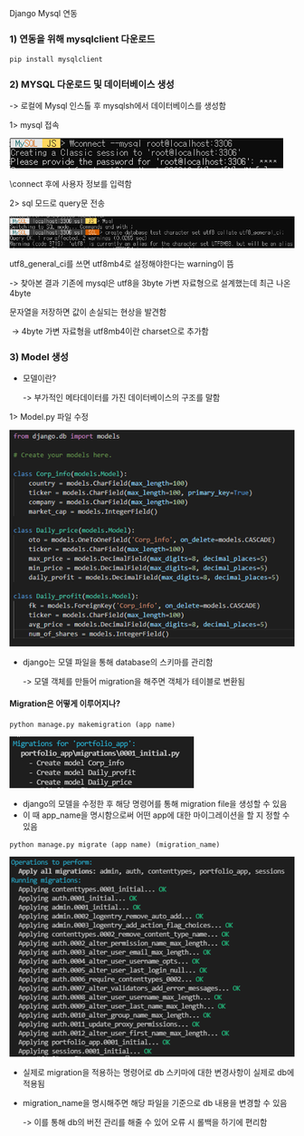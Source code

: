 Django Mysql 연동



### 1) 연동을 위해 mysqlclient 다운로드

```bash
pip install mysqlclient
```



### 2) MYSQL 다운로드 및 데이터베이스 생성

-> 로컬에 Mysql 인스톨 후 mysqlsh에서 데이터베이스를 생성함

1> mysql 접속

![그림](./image/django생성_2.png)

\connect 후에 사용자 정보를 입력함



2> sql 모드로 query문 전송

![그림](./image/django생성_1.png)

utf8_general_ci를 쓰면 utf8mb4로 설정해야한다는 warning이 뜸

-> 찾아본 결과 기존에 mysql은 utf8을 3byte 가변 자료형으로 설계했는데 최근 나온 4byte

 문자열을 저장하면 값이 손실되는 현상을 발견함

​	-> 4byte 가변 자료형을 utf8mb4이란 charset으로 추가함



### 3) Model 생성

* 모델이란?

  -> 부가적인 메타데이터를 가진 데이터베이스의 구조를 말함

1> Model.py 파일 수정

![](./image/mysql연동1.png)

* django는 모델 파일을 통해 database의 스키마를 관리함

  -> 모델 객체를 만들어 migration을 해주면 객체가 테이블로 변환됨

  

#### Migration은 어떻게 이루어지나?

```
python manage.py makemigration (app name)
```

![](./image/mysql연동2.png)

* django의 모델을 수정한 후 해당 명령어를 통해 migration file을 생성할 수 있음
* 이 때 app_name을 명시함으로써 어떤 app에 대한 마이그레이션을 할 지 정할 수 있음

```
python manage.py migrate (app name) (migration_name)
```

![](./image/mysql연동3.png)

* 실제로 migration을 적용하는 명령어로 db 스키마에 대한 변경사항이 실제로 db에 적용됨

* migration_name을 명시해주면 해당 파일을 기준으로 db 내용을 변경할 수 있음

  -> 이를 통해 db의 버전 관리를 해줄 수 있어 오류 시 롤백을 하기에 편리함





























